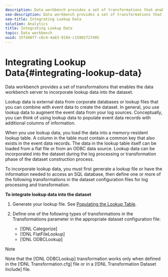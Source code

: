 ```yaml
---
description: Data workbench provides a set of transformations that enables the data workbench server to incorporate lookup data into the dataset.
seo-description: Data workbench provides a set of transformations that enables the data workbench server to incorporate lookup data into the dataset.
seo-title: Integrating Lookup Data
solution: Analytics
title: Integrating Lookup Data
topic: Data workbench
uuid: 35fd48f7-c0c4-4a83-919d-c15902f27495
---
```


# Integrating Lookup Data{#integrating-lookup-data}

Data workbench provides a set of transformations that enables the data workbench server to incorporate lookup data into the dataset.

Lookup data is external data from corporate databases or lookup files that you can combine with event data to create the dataset. In general, you use lookup data to augment the event data from your log sources. Conceptually, you can think of using lookup data to populate event data records with additional columns of information.

When you use lookup data, you load the data into a memory-resident lookup table. A column in the table must contain a common key that also exists in the event data records. The data in the lookup table itself can be loaded from a flat file or from an ODBC data source. Lookup data can be incorporated into the dataset during the log processing or transformation phase of the dataset construction process.

To incorporate lookup data, you must first generate a lookup file or have the information needed to access an SQL database, then define one or more of the following transformations in the dataset configuration files for log processing and transformation.

**To integrate lookup data into the dataset**

1. Generate your lookup file. See [Populating the Lookup Table](../../../../home/c-dataset-const-proc/c-data-trans/c-int-lookup-data/c-pop-lookup-table.md#concept-dd761338731a40e0997c33dfdabdcdf8). 
1. Define one of the following types of transformations in the Transformations parameter in the appropriate dataset configuration file:

    * [!DNL Categorize] 
    * [!DNL FlatFileLookup] 
    * [!DNL ODBCLookup]

>[!NOTE]
>
>Note that the [!DNL ODBCLookup] transformation works only when defined in the [!DNL Transformation.cfg] file or in a [!DNL Transformation Dataset Include] file.

